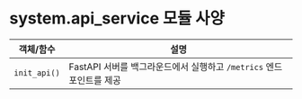 # system.api_service 모듈 사양

| 객체/함수 | 설명 |
|-----------|------|
| `init_api()` | FastAPI 서버를 백그라운드에서 실행하고 `/metrics` 엔드포인트를 제공 |
